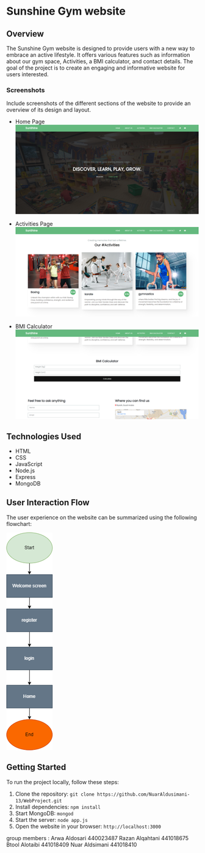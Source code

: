 # Sunshine Gym website

## Overview

The Sunshine Gym website is designed to provide users with a new way to embrace an active lifestyle. It offers various features such as information about our gym space, Activities, a BMI calculator, and contact details. The goal of the project is to create an engaging and informative website for users interested.

### Screenshots

Include screenshots of the different sections of the website to provide an overview of its design and layout.

- Home Page
  ![Home Page](screenshots/1.png)

- Activities Page
  ![Activities Page](screenshots/2.png)

- BMI Calculator
  ![BMI Calculator](screenshots/3.png)

## Technologies Used

- HTML
- CSS
- JavaScript
- Node.js
- Express
- MongoDB

## User Interaction Flow

The user experience on the website can be summarized using the following flowchart:

![User Interaction Flowchart](screenshots/flowchart.png)

## Getting Started

To run the project locally, follow these steps:

1. Clone the repository: `git clone https://github.com/NuarAldusimani-13/WebProject.git`
2. Install dependencies: `npm install`
3. Start MongoDB: `mongod`
4. Start the server: `node app.js`
5. Open the website in your browser: `http://localhost:3000`


group members :
Arwa Aldosari 440023487
Razan Alqahtani 441018675
Btool Alotaibi 441018409
Nuar Aldsimani 441018410
